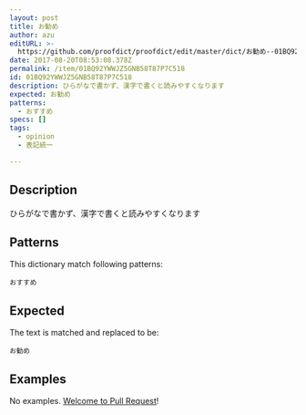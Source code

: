 ```yaml
---
layout: post
title: お勧め
author: azu
editURL: >-
  https://github.com/proofdict/proofdict/edit/master/dict/お勧め--01BQ92YWWJZ5GNB58T87P7C518.yml
date: 2017-08-20T08:53:08.378Z
permalink: /item/01BQ92YWWJZ5GNB58T87P7C518
id: 01BQ92YWWJZ5GNB58T87P7C518
description: ひらがなで書かず、漢字で書くと読みやすくなります
expected: お勧め
patterns:
  - おすすめ
specs: []
tags:
  - opinion
  - 表記統一

---
```


## Description

ひらがなで書かず、漢字で書くと読みやすくなります

## Patterns

This dictionary match following patterns:

    おすすめ

## Expected

The text is matched and replaced to be:

    お勧め

## Examples

No examples. [Welcome to Pull Request](https://github.com/proofdict/proofdict/edit/master/dict/お勧め--01BQ92YWWJZ5GNB58T87P7C518.yml)!
